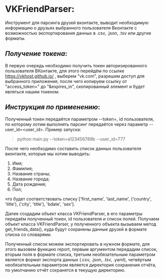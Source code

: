 # **VKFriendParser**:
Инструмент для парсинга друзей вконтакте, выводит необходимую информацию о друзьях выбранного 
пользователя Вконтакте с возможностью экспортирования данных в .csv, .json, .tsv или другие форматы.


## _Получение токена_: 

В первую очередь необходимо получить токен авторизированного пользователя ВКонтакте, 
для этого перейдём по ссылке https://vkhost.github.io/ , выберем "vk.com", разрешим доступ
для выбранного приложения, после чего копируем ссылку от "access_token=" до "&expires_in",
скопированный элемент и будет являться нашим токеном.

## _Инструкция по применению_:

Полученный токен передаётся параметром --token=<token>, id пользователя, по которому хотим 
выполнять парсинг передаётся через параметр --user_id=<user_id>. Пример запуска: 
>python main.py --token=a123456789b --user_id=777

После чего необходимо составить список данных пользователя вконтакте, которые мы хотим выводить:
  1. Имя;
  2. Фамилия;
  3. Название страны;
  4. Название города;
  5. Дата рождения;
  6. Пол;

что будет соответствовать списку ['first_name', 'last_name', ('country', 'title'), ('city', 'title'), 'bdate', 'sex'].

Далее создадим объект класса VKFriendParser, в его параметры передаём полученный токен, id пользователя и список полей.
Получаем объект класса VKFriendParser, у полученного объекта вызываем метод get_friends_data(), куда будут сохранены данные друзей
в формате списка со словарями. 

Полученный список можем экспортировать в нужном формате, для этого вызовем функцию report, первым аргументом передадим список, вторым 
поля в формате списка, третьим необязательным параметром является формат экспорта данных (.csv, .json, .tsv, .yaml), четвёртым необязательным параметром
является директория сохранения отчёта, по умолчанию отчёт сохранятся в текущую директорию.
